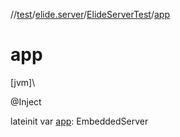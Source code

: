 //[test](../../../index.md)/[elide.server](../index.md)/[ElideServerTest](index.md)/[app](app.md)

# app

[jvm]\

@Inject

lateinit var [app](app.md): EmbeddedServer
